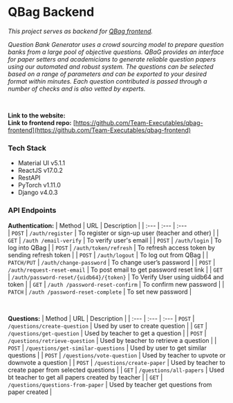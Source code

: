 # QBag Backend

_This project serves as backend for [QBag frontend](https://github.com/Team-Executables/qbag-frontend)._

_Question Bank Generator uses a crowd sourcing model to prepare question banks from a large pool of objective questions. QBaG provides an interface for paper setters and academicians to generate reliable question papers using our automated and robust system. The questions can be selected based on a range of parameters and can be exported to your desired format within minutes. Each question contributed is passed through a number of checks and is also vetted by experts._

<br/>

**Link to the website:** []()
<br/>
**Link to frontend repo:** [https://github.com/Team-Executables/qbag-frontend](https://github.com/Team-Executables/qbag-frontend)


### Tech Stack ###
* Material UI v5.1.1
* ReactJS v17.0.2
* RestAPI
* PyTorch v1.11.0
* Django v4.0.3


### API Endpoints ###
**Authentication:**
| Method | URL | Description |
| :---         | :---         | :---         
| `POST`   | `/auth/register`     | To register or sign-up user (teacher and other)    |
| `GET`     | `/auth /email-verify`       |  To verify user's email      |
| `POST`     | `/auth/login`       |  To log into QBag     |
| `POST`     | `/auth/token/refresh`       | To refresh access token by sending refresh token      |
| `POST`     | `/auth/logout`       |    To log out from QBag   |
| `PATCH/PUT`     | `/auth/change-password`       | To change user’s password      |
| `POST`     | `/auth/request-reset-email`       | To post email to get password reset link      |
| `GET` | `/auth/password-reset/{uidb64}/{token}` | To Verify User using uidb64 and token |
| `GET` | `/auth /password-reset-confirm` | To confirm new password |
| `PATCH` | `/auth /password-reset-complete` | To set new password |

<br/>

**Questions:**
| Method | URL | Description |
| :---         | :---         | :--- 
| `POST` | `/questions/create-question` | Used by user to create question |
| `GET` | `/questions/get-question` | Used by teacher to get a question |
| `POST` | `/questions/retrieve-question` | Used by teacher to retrieve a question  |
| `POST` | `/questions/get-similar-questions` | Used by user to get similar questions |
| `POST` | `/questions/vote-question` | Used by teacher to upvote or downvote a question |
| `POST` | `/questions/create-paper` | Used by teacher to create paper from selected questions |
| `GET` | `/questions/all-papers` | Used bt teacher to get all papers created by teacher |
| `GET` | `/questions/questions-from-paper` | Used by teacher get questions from paper created |

<br/>

<br/>
<br/>

